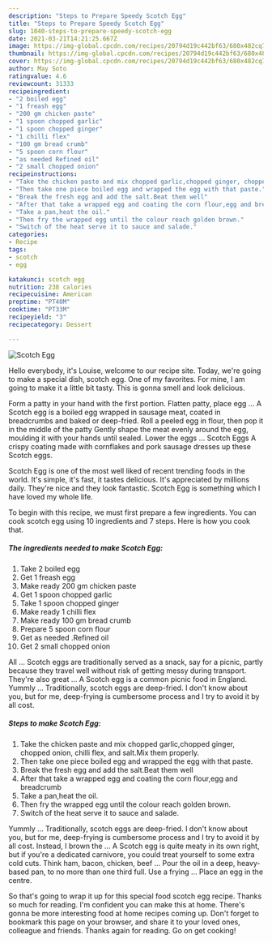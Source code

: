```yaml
---
description: "Steps to Prepare Speedy Scotch Egg"
title: "Steps to Prepare Speedy Scotch Egg"
slug: 1040-steps-to-prepare-speedy-scotch-egg
date: 2021-03-21T14:21:25.667Z
image: https://img-global.cpcdn.com/recipes/20794d19c442bf63/680x482cq70/scotch-egg-recipe-main-photo.jpg
thumbnail: https://img-global.cpcdn.com/recipes/20794d19c442bf63/680x482cq70/scotch-egg-recipe-main-photo.jpg
cover: https://img-global.cpcdn.com/recipes/20794d19c442bf63/680x482cq70/scotch-egg-recipe-main-photo.jpg
author: May Soto
ratingvalue: 4.6
reviewcount: 31333
recipeingredient:
- "2 boiled egg"
- "1 freash egg"
- "200 gm chicken paste"
- "1 spoon chopped garlic"
- "1 spoon chopped ginger"
- "1 chilli flex"
- "100 gm bread crumb"
- "5 spoon corn flour"
- "as needed Refined oil"
- "2 small chopped onion"
recipeinstructions:
- "Take the chicken paste and mix chopped garlic,chopped ginger, chopped onion, chilli flex, and salt.Mix them properly."
- "Then take one piece boiled egg and wrapped the egg with that paste."
- "Break the fresh egg and add the salt.Beat them well"
- "After that take a wrapped egg and coating the corn flour,egg and breadcrumb"
- "Take a pan,heat the oil."
- "Then fry the wrapped egg until the colour reach golden brown."
- "Switch of the heat serve it to sauce and salade."
categories:
- Recipe
tags:
- scotch
- egg

katakunci: scotch egg 
nutrition: 238 calories
recipecuisine: American
preptime: "PT40M"
cooktime: "PT33M"
recipeyield: "3"
recipecategory: Dessert

---
```



![Scotch Egg](https://img-global.cpcdn.com/recipes/20794d19c442bf63/680x482cq70/scotch-egg-recipe-main-photo.jpg)

Hello everybody, it's Louise, welcome to our recipe site. Today, we're going to make a special dish, scotch egg. One of my favorites. For mine, I am going to make it a little bit tasty. This is gonna smell and look delicious.

Form a patty in your hand with the first portion. Flatten patty, place egg … A Scotch egg is a boiled egg wrapped in sausage meat, coated in breadcrumbs and baked or deep-fried. Roll a peeled egg in flour, then pop it in the middle of the patty Gently shape the meat evenly around the egg, moulding it with your hands until sealed. Lower the eggs … Scotch Eggs A crispy coating made with cornflakes and pork sausage dresses up these Scotch eggs.

Scotch Egg is one of the most well liked of recent trending foods in the world. It's simple, it's fast, it tastes delicious. It's appreciated by millions daily. They're nice and they look fantastic. Scotch Egg is something which I have loved my whole life.


To begin with this recipe, we must first prepare a few ingredients. You can cook scotch egg using 10 ingredients and 7 steps. Here is how you cook that.

<!--inarticleads1-->

##### The ingredients needed to make Scotch Egg:

1. Take 2 boiled egg
1. Get 1 freash egg
1. Make ready 200 gm chicken paste
1. Get 1 spoon chopped garlic
1. Take 1 spoon chopped ginger
1. Make ready 1 chilli flex
1. Make ready 100 gm bread crumb
1. Prepare 5 spoon corn flour
1. Get as needed .Refined oil
1. Get 2 small chopped onion


All … Scotch eggs are traditionally served as a snack, say for a picnic, partly because they travel well without risk of getting messy during transport. They&#39;re also great … A Scotch egg is a common picnic food in England. Yummly … Traditionally, scotch eggs are deep-fried. I don&#39;t know about you, but for me, deep-frying is cumbersome process and I try to avoid it by all cost. 

<!--inarticleads2-->

##### Steps to make Scotch Egg:

1. Take the chicken paste and mix chopped garlic,chopped ginger, chopped onion, chilli flex, and salt.Mix them properly.
1. Then take one piece boiled egg and wrapped the egg with that paste.
1. Break the fresh egg and add the salt.Beat them well
1. After that take a wrapped egg and coating the corn flour,egg and breadcrumb
1. Take a pan,heat the oil.
1. Then fry the wrapped egg until the colour reach golden brown.
1. Switch of the heat serve it to sauce and salade.


Yummly … Traditionally, scotch eggs are deep-fried. I don&#39;t know about you, but for me, deep-frying is cumbersome process and I try to avoid it by all cost. Instead, I brown the … A Scotch egg is quite meaty in its own right, but if you&#39;re a dedicated carnivore, you could treat yourself to some extra cold cuts. Think ham, bacon, chicken, beef … Pour the oil in a deep, heavy-based pan, to no more than one third full. Use a frying … Place an egg in the centre. 

So that's going to wrap it up for this special food scotch egg recipe. Thanks so much for reading. I'm confident you can make this at home. There's gonna be more interesting food at home recipes coming up. Don't forget to bookmark this page on your browser, and share it to your loved ones, colleague and friends. Thanks again for reading. Go on get cooking!

